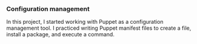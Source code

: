### Configuration management
In this project, I started working with Puppet as a configuration management tool. I practiced writing Puppet manifest files to create a file, install a package, and execute a command.
